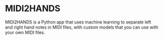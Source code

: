 # MIDI2HANDS
MIDI2HANDS is a Python app that uses machine learning to separate left and right hand notes in MIDI files, with custom models that you can use with your own MIDI files.
